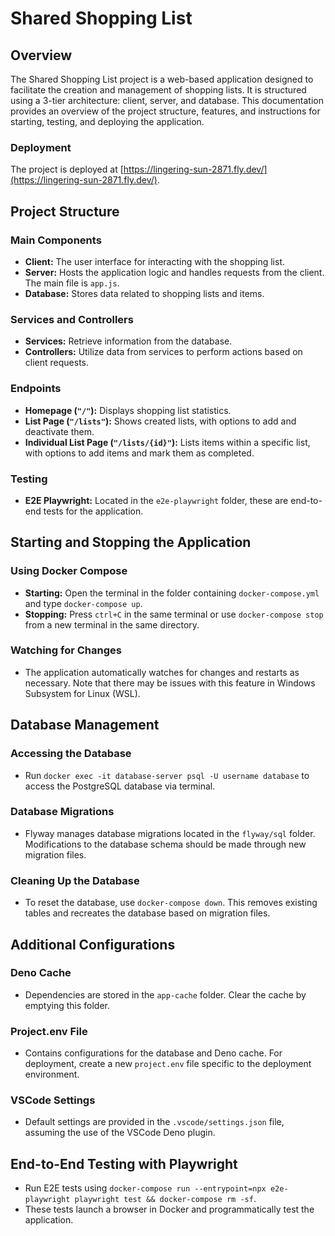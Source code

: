 # Shared Shopping List

## Overview

The Shared Shopping List project is a web-based application designed to
facilitate the creation and management of shopping lists. It is structured using
a 3-tier architecture: client, server, and database. This documentation provides
an overview of the project structure, features, and instructions for starting,
testing, and deploying the application.

### Deployment

The project is deployed at
[https://lingering-sun-2871.fly.dev/](https://lingering-sun-2871.fly.dev/).

## Project Structure

### Main Components

- **Client:** The user interface for interacting with the shopping list.
- **Server:** Hosts the application logic and handles requests from the client.
  The main file is `app.js`.
- **Database:** Stores data related to shopping lists and items.

### Services and Controllers

- **Services:** Retrieve information from the database.
- **Controllers:** Utilize data from services to perform actions based on client
  requests.

### Endpoints

- **Homepage (`"/"`):** Displays shopping list statistics.
- **List Page (`"/lists"`):** Shows created lists, with options to add and
  deactivate them.
- **Individual List Page (`"/lists/{id}"`):** Lists items within a specific
  list, with options to add items and mark them as completed.

### Testing

- **E2E Playwright:** Located in the `e2e-playwright` folder, these are
  end-to-end tests for the application.

## Starting and Stopping the Application

### Using Docker Compose

- **Starting:** Open the terminal in the folder containing `docker-compose.yml`
  and type `docker-compose up`.
- **Stopping:** Press `ctrl+C` in the same terminal or use `docker-compose stop`
  from a new terminal in the same directory.

### Watching for Changes

- The application automatically watches for changes and restarts as necessary.
  Note that there may be issues with this feature in Windows Subsystem for Linux
  (WSL).

## Database Management

### Accessing the Database

- Run `docker exec -it database-server psql -U username database` to access the
  PostgreSQL database via terminal.

### Database Migrations

- Flyway manages database migrations located in the `flyway/sql` folder.
  Modifications to the database schema should be made through new migration
  files.

### Cleaning Up the Database

- To reset the database, use `docker-compose down`. This removes existing tables
  and recreates the database based on migration files.

## Additional Configurations

### Deno Cache

- Dependencies are stored in the `app-cache` folder. Clear the cache by emptying
  this folder.

### Project.env File

- Contains configurations for the database and Deno cache. For deployment,
  create a new `project.env` file specific to the deployment environment.

### VSCode Settings

- Default settings are provided in the `.vscode/settings.json` file, assuming
  the use of the VSCode Deno plugin.

## End-to-End Testing with Playwright

- Run E2E tests using
  `docker-compose run --entrypoint=npx e2e-playwright playwright test && docker-compose rm -sf`.
- These tests launch a browser in Docker and programmatically test the
  application.
